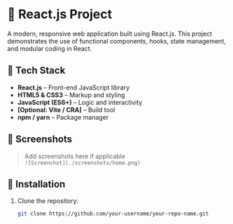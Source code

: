 # 🚀 React.js Project

A modern, responsive web application built using React.js. This project demonstrates the use of functional components, hooks, state management, and modular coding in React.

## 🧰 Tech Stack

- **React.js** – Front-end JavaScript library
- **HTML5 & CSS3** – Markup and styling
- **JavaScript (ES6+)** – Logic and interactivity
- **[Optional: Vite / CRA]** – Build tool
- **npm / yarn** – Package manager

## 📸 Screenshots

> Add screenshots here if applicable  
> `![Screenshot](./screenshots/home.png)`

## 🔧 Installation

1. Clone the repository:
   ```bash
   git clone https://github.com/your-username/your-repo-name.git
